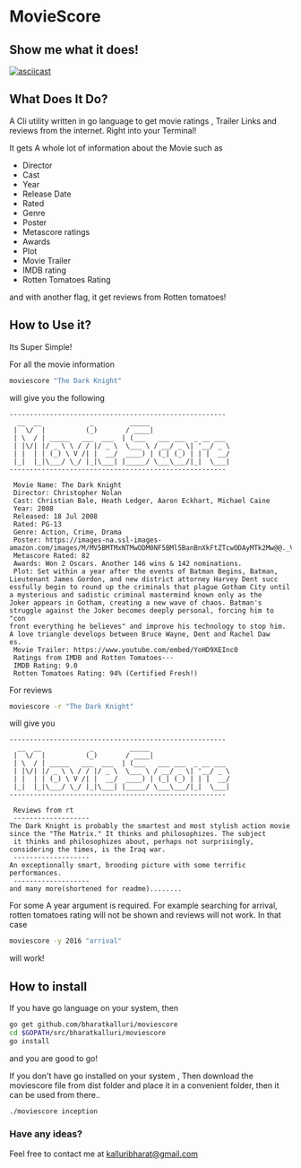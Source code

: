 # MovieScore

## Show me what it does!
[![asciicast](https://asciinema.org/a/1ms6yrsd8tryotybmpnm5vsaj.png)](https://asciinema.org/a/1ms6yrsd8tryotybmpnm5vsaj)

## What Does It Do?

A Cli utility written in go language to get movie ratings , Trailer Links and reviews from the internet. Right into your Terminal!

It gets A whole lot of information about the Movie such as
- Director
- Cast
- Year
- Release Date
- Rated
- Genre
- Poster
- Metascore ratings
- Awards
- Plot
- Movie Trailer
- IMDB rating
- Rotten Tomatoes Rating

and with another flag, it get reviews from Rotten tomatoes!

## How to Use it?

Its Super Simple!

For all the movie information
```bash
moviescore "The Dark Knight"
```
will give you the following
```
------------------------------------------------------
  __  __            _         _____                    
 |  \/  |          (_)       / ____|                   
 | \  / | _____   ___  ___  | (___   ___ ___  _ __ ___ 
 | |\/| |/ _ \ \ / / |/ _ \  \___ \ / __/ _ \| '__/ _ \
 | |  | | (_) \ V /| |  __/  ____) | (_| (_) | | |  __/
 |_|  |_|\___/ \_/ |_|\___| |_____/ \___\___/|_|  \___|
------------------------------------------------------

 Movie Name: The Dark Knight
 Director: Christopher Nolan
 Cast: Christian Bale, Heath Ledger, Aaron Eckhart, Michael Caine
 Year: 2008
 Released: 18 Jul 2008
 Rated: PG-13
 Genre: Action, Crime, Drama
 Poster: https://images-na.ssl-images-amazon.com/images/M/MV5BMTMxNTMwODM0NF5BMl5BanBnXkFtZTcwODAyMTk2Mw@@._V1_SX300.jpg
 Metascore Rated: 82
 Awards: Won 2 Oscars. Another 146 wins & 142 nominations.
 Plot: Set within a year after the events of Batman Begins, Batman, Lieutenant James Gordon, and new district attorney Harvey Dent succ
essfully begin to round up the criminals that plague Gotham City until a mysterious and sadistic criminal mastermind known only as the 
Joker appears in Gotham, creating a new wave of chaos. Batman's struggle against the Joker becomes deeply personal, forcing him to "con
front everything he believes" and improve his technology to stop him. A love triangle develops between Bruce Wayne, Dent and Rachel Daw
es.
 Movie Trailer: https://www.youtube.com/embed/YoHD9XEInc0
 Ratings from IMDB and Rotten Tomatoes---
 IMDB Rating: 9.0
 Rotten Tomatoes Rating: 94% (Certified Fresh!)

```

For reviews
```bash
moviescore -r "The Dark Knight"
```
will give you
```
------------------------------------------------------
  __  __            _         _____                    
 |  \/  |          (_)       / ____|                   
 | \  / | _____   ___  ___  | (___   ___ ___  _ __ ___ 
 | |\/| |/ _ \ \ / / |/ _ \  \___ \ / __/ _ \| '__/ _ \
 | |  | | (_) \ V /| |  __/  ____) | (_| (_) | | |  __/
 |_|  |_|\___/ \_/ |_|\___| |_____/ \___\___/|_|  \___|
------------------------------------------------------

 Reviews from rt 
 ------------------- 
The Dark Knight is probably the smartest and most stylish action movie since the "The Matrix." It thinks and philosophizes. The subject
 it thinks and philosophizes about, perhaps not surprisingly, considering the times, is the Iraq war.
 ------------------- 
An exceptionally smart, brooding picture with some terrific performances.
 ------------------- 
and many more(shortened for readme)........
```
For some A year argument is required. For example searching for arrival, rotten tomatoes rating will not be shown and reviews will not work. In that case
```bash
moviescore -y 2016 "arrival"
```
will work!

## How to install

If you have go language on your system, then
```bash
go get github.com/bharatkalluri/moviescore
cd $GOPATH/src/bharatkalluri/moviescore
go install
```
and you are good to go!

If you don't have go installed on your system , Then download the moviescore file from dist folder and place it in a convenient folder, then it can be used from there..
```bash
./moviescore inception
```

### Have any ideas?
Feel free to contact me at kalluribharat@gmail.com

